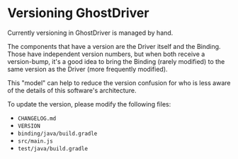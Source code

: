 # Versioning GhostDriver

Currently versioning in GhostDriver is managed by hand.

The components that have a version are the Driver itself and the Binding.
Those have independent version numbers, but when both receive a version-bump,
it's a good idea to bring the Binding (rarely modified) to the same version
as the Driver (more frequently modified).

This "model" can help to reduce the version confusion for who is less aware
of the details of this software's architecture.

To update the version, please modify the following files:

* `CHANGELOG.md`
* `VERSION`
* `binding/java/build.gradle`
* `src/main.js`
* `test/java/build.gradle`
